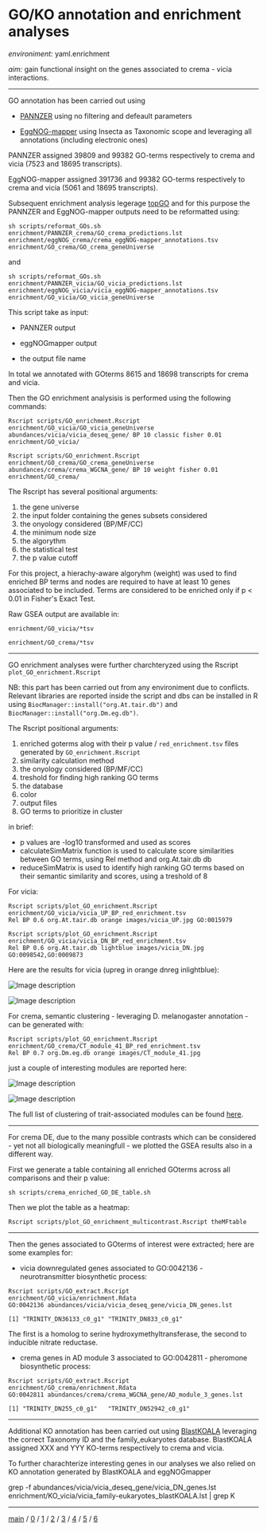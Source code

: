 # GO/KO annotation and enrichment analyses


*environiment:* yaml.enrichment


*aim:* gain functional insight on the genes associated to crema - vicia interactions.


---


GO annotation has been carried out using 


- [PANNZER](http://ekhidna2.biocenter.helsinki.fi/sanspanz/) using no filtering and defeault parameters 


- [EggNOG-mapper](http://eggnog-mapper.embl.de/) using Insecta as Taxonomic scope and leveraging all annotations (including electronic ones)


PANNZER assigned 39809 and 99382 GO-terms respectively to crema and vicia (7523 and 18695 transcripts).


EggNOG-mapper assigned 391736 and 99382 GO-terms respectively to crema and vicia (5061 and 18695 transcripts).


Subsequent enrichment analysis legerage [topGO](https://bioconductor.org/packages/release/bioc/html/topGO.html)
and for this purpose the PANNZER and EggNOG-mapper outputs need to be reformatted using:


```
sh scripts/reformat_GOs.sh enrichment/PANNZER_crema/GO_crema_predictions.lst enrichment/eggNOG_crema/crema_eggNOG-mapper_annotations.tsv 
enrichment/GO_crema/GO_crema_geneUniverse
```


and


```
sh scripts/reformat_GOs.sh enrichment/PANNZER_vicia/GO_vicia_predictions.lst enrichment/eggNOG_vicia/vicia_eggNOG-mapper_annotations.tsv 
enrichment/GO_vicia/GO_vicia_geneUniverse
```


This script take as input:

- PANNZER output

- eggNOGmapper output

- the output file name


In total we annotated with GOterms 8615 and 18698 transcripts for crema and vicia.


Then the GO enrichment analysisis is performed using the following commands:


```
Rscript scripts/GO_enrichment.Rscript enrichment/GO_vicia/GO_vicia_geneUniverse 
abundances/vicia/vicia_deseq_gene/ BP 10 classic fisher 0.01 enrichment/GO_vicia/
```


```
Rscript scripts/GO_enrichment.Rscript enrichment/GO_crema/GO_crema_geneUniverse 
abundances/crema/crema_WGCNA_gene/ BP 10 weight fisher 0.01 enrichment/GO_crema/
```


The Rscript has several positional arguments:


1. the gene universe
2. the input folder containing the genes subsets considered
3. the onyology considered (BP/MF/CC)
4. the minimum node size
5. the algorythm
6. the statistical test
7. the p value cutoff


For this project, a hierachy-aware algoryhm (weight) was used to find enriched BP terms 
and nodes are required to have at least 10 genes associated to be 
included. Terms are considered to be enriched only if p < 0.01
in Fisher's Exact Test.


Raw GSEA output are available in:


```enrichment/GO_vicia/*tsv```


```enrichment/GO_crema/*tsv```


---


GO enrichment analyses were further charchteryzed using the Rscript ```plot_GO_enrichment.Rscript```


NB: this part has been carried out from any environiment due to conflicts. 
Relevant libraries are reported inside the script and dbs can be installed 
in R using ```BiocManager::install("org.At.tair.db")``` and ```BiocManager::install("org.Dm.eg.db")```.



The Rscript positional arguments:


1. enriched goterms alog with their p value /  ```red_enrichment.tsv``` files generated by ```GO_enrichment.Rscript```
2. similarity calculation method
3. the onyology considered (BP/MF/CC)
4. treshold for finding high ranking GO terms
5. the database
6. color
7. output files
8. GO terms to prioritize in cluster

in brief:


- p values are -log10 transformed and used as scores
- calculateSimMatrix function is used to calculate score similarities between GO terms, using Rel method and org.At.tair.db db
- reduceSimMatrix is used to identify high ranking GO terms based on their semantic similarity and scores, using a treshold of 8


For vicia:


```
Rscript scripts/plot_GO_enrichment.Rscript enrichment/GO_vicia/vicia_UP_BP_red_enrichment.tsv 
Rel BP 0.6 org.At.tair.db orange images/vicia_UP.jpg GO:0015979
```
```
Rscript scripts/plot_GO_enrichment.Rscript enrichment/GO_vicia/vicia_DN_BP_red_enrichment.tsv 
Rel BP 0.6 org.At.tair.db lightblue images/vicia_DN.jpg GO:0098542,GO:0009873
```

Here are the results for vicia (upreg in orange dnreg inlightblue):


![Image description](https://github.com/for-giobbe/PAINT/blob/main/images/vicia_UP.jpg)


![Image description](https://github.com/for-giobbe/PAINT/blob/main/images/vicia_DN.jpg)


For crema, semantic clustering - leveraging D. melanogaster annotation - can be generated with:


```
Rscript scripts/plot_GO_enrichment.Rscript enrichment/GO_crema/CT_module_41_BP_red_enrichment.tsv
Rel BP 0.7 org.Dm.eg.db orange images/CT_module_41.jpg
```


just a couple of interesting modules are reported here:


![Image description](https://github.com/for-giobbe/PAINT/blob/main/images/CT_module_41.jpg)


![Image description](https://github.com/for-giobbe/PAINT/blob/main/images/AD_module_14.jpg)


The full list of clustering of trait-associated modules can be found [here]().


---


For crema DE, due to the many possible contrasts which can be considered - yet not all biologically meaningfull - 
we plotted the GSEA results also in a different way. 


First we generate a table containing all enriched GOterms across all comparisons and their p value:
```
sh scripts/crema_enriched_GO_DE_table.sh
```


Then we plot the table as a heatmap: 
```
Rscript scripts/plot_GO_enrichment_multicontrast.Rscript theMFtable
```


---


Then the genes associated to GOterms of interest were extracted;
here are some examples for:


- vicia downregulated genes associated to GO:0042136 -  neurotransmitter biosynthetic process: 


```
Rscript scripts/GO_extract.Rscript enrichment/GO_vicia/enrichment.Rdata 
GO:0042136 abundances/vicia/vicia_deseq_gene/vicia_DN_genes.lst
```


```
[1] "TRINITY_DN36133_c0_g1" "TRINITY_DN833_c0_g1" 
```


The first is a homolog to serine hydroxymethyltransferase, the second to inducible nitrate reductase. 


- crema genes in AD module 3 associated to GO:0042811 - pheromone biosynthetic process:


```
Rscript scripts/GO_extract.Rscript enrichment/GO_crema/enrichment.Rdata 
GO:0042811 abundances/crema/crema_WGCNA_gene/AD_module_3_genes.lst
```


```
[1] "TRINITY_DN255_c0_g1"   "TRINITY_DN52942_c0_g1"
```


---


Additional KO annotation has been carried out using [BlastKOALA](https://www.kegg.jp/blastkoala/)
leveraging the correct Taxonomy ID and the family_eukaryotes database.
BlastKOALA assigned XXX and YYY KO-terms respectively to crema and vicia.


To further charachterize interesting genes in our analyses we also relied on KO annotation generated by BlastKOALA and eggNOGmapper


grep -f abundances/vicia/vicia_deseq_gene/vicia_DN_genes.lst enrichment/KO_vicia/vicia_family-eukaryotes_blastKOALA.lst | grep K


---


[main](https://github.com/for-giobbe/PAINT) / 
[0](https://github.com/for-giobbe/PAINT/blob/main/markdowns/part_0.md) / 
[1](https://github.com/for-giobbe/PAINT/blob/main/markdowns/part_1.md) / 
[2](https://github.com/for-giobbe/PAINT/blob/main/markdowns/part_2.md) / 
[3](https://github.com/for-giobbe/PAINT/blob/main/markdowns/part_3.md) / 
[4](https://github.com/for-giobbe/PAINT/blob/main/markdowns/part_4.md) / 
[5](https://github.com/for-giobbe/PAINT/blob/main/markdowns/part_5.md) / 
[6](https://github.com/for-giobbe/PAINT/blob/main/markdowns/part_6.md)

